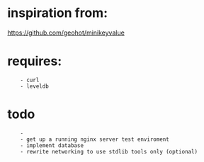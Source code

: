 
# inspiration from:
https://github.com/geohot/minikeyvalue

# requires:
        - curl
        - leveldb

# todo
        - 
        - get up a running nginx server test enviroment
        - implement database
        - rewrite networking to use stdlib tools only (optional)

